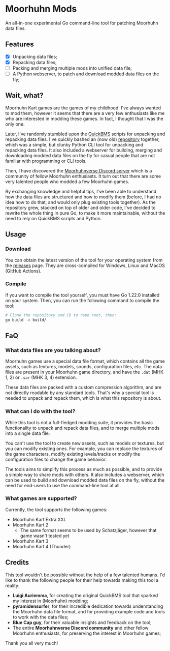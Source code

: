 # Moorhuhn Mods

An all-in-one experimental Go command-line tool for patching Moorhuhn data files.

## Features

- [x] Unpacking data files;
- [x] Repacking data files;
- [ ] Packing and merging multiple mods into unified data file;
- [ ] A Python webserver, to patch and download modded data files on the fly;

## Wait, what?

Moorhuhn Kart games are the games of my childhood. I've always wanted to mod them, however it seems that there are a very few enthusiasts like me who are interested in modding these games. In fact, I thought that I was the only one.

Later, I've randomly stumbled upon the [QuickBMS](https://aluigi.altervista.org/quickbms.htm) scripts for unpacking and repacking data files. I've quickly bashed an (now old) [repository](https://github.com/SKevo18/mhk_mods) together, which was a simple, but clunky Python CLI tool for unpacking and repacking data files. It also included a webserver for building, merging and downloading modded data files on the fly for casual people that are not familiar with programming or CLI tools.

Then, I have discovered the [Moorhuhnverse Discord server](https://discord.gg/buJ64SrHxY) which is a community of fellow Moorhuhn enthusiasts. It turn out that there are some very talented people who modded a few Moorhuhn games.

By exchanging knowledge and helpful tips, I've been able to understand how the data files are structured and how to modify them (before, I had no idea how to do that, and would only plug existing tools together). As the repository grew, stacked on top of older and older code, I've decided to rewrite the whole thing in pure Go, to make it more maintainable, without the need to rely on QuickBMS scripts and Python.

## Usage

### Download

You can obtain the latest version of the tool for your operating system from the [releases](https://github.com/SKevo18/mh_mods/releases) page. They are cross-compiled for Windows, Linux and MacOS (GitHub Actions).

### Compile

If you want to compile the tool yourself, you must have Go 1.22.0 installed on your system. Then, you can run the following command to compile the tool:

```bash
# Clone the repository and CD to repo root, then:
go build -o build/
```

## FaQ

### What data files are you talking about?

Moorhuhn games use a special data file format, which contains all the game assets, such as textures, models, sounds, configuration files, etc. The data files are present in your Moorhuhn game directory, and have the `.dat` (MHK 1, 2) or `.sar` (MHK 3, 4) extension.

These data files are packed with a custom compression algorithm, and are not directly readable by any standard tools. That's why a special tool is needed to unpack and repack them, which is what this repository is about.

### What can I do with the tool?

While this tool is not a full-fledged modding suite, it provides the basic functionality to unpack and repack data files, and to merge multiple mods into a single data file.

You can't use the tool to create new assets, such as models or textures, but you can modify existing ones. For example, you can replace the textures of the game characters, modify existing levels/tracks or modify the configuration files to change the game behavior.

The tools aims to simplify this process as much as possible, and to provide a simple way to share mods with others. It also includes a webserver, which can be used to build and download modded data files on the fly, without the need for end-users to use the command-line tool at all.

### What games are supported?

Currently, the tool supports the following games:

- Moorhuhn Kart Extra XXL
- Moorhuhn Kart 2
  - The same format seems to be used by Schatzjäger, however that game wasn't tested yet
- Moorhuhn Kart 3
- Moorhuhn Kart 4 (Thunder)

## Credits

This tool wouldn't be possible without the help of a few talented humans. I'd like to thank the following people for their help towards making this tool a reality:

- **Luigi Auriemma**, for creating the original QuickBMS tool that sparked my interest in (Moorhuhn) modding;
- **pyramidensurfer**, for their incredible dedication towards understanding the Moorhuhn data file format, and for providing example code and tools to work with the data files;
- **Blue Cap guy**, for their valuable insights and feedback on the tool;
- The entire **Moorhuhnverse Discord community** and other fellow Moorhuhn enthusiasts, for preserving the interest in Moorhuhn games;

Thank you all very much!
